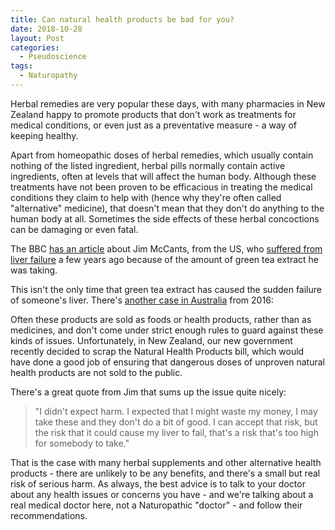 ```yaml
---
title: Can natural health products be bad for you?
date: 2018-10-28
layout: Post
categories:
  - Pseudoscience
tags:
  - Naturopathy
---
```


Herbal remedies are very popular these days, with many pharmacies in New Zealand happy to promote products that don't work as treatments for medical conditions, or even just as a preventative measure - a way of keeping healthy.

<!-- more -->

Apart from homeopathic doses of herbal remedies, which usually contain nothing of the listed ingredient, herbal pills normally contain active ingredients, often at levels that will affect the human body. Although these treatments have not been proven to be efficacious in treating the medical conditions they claim to help with (hence why they're often called "alternative" medicine), that doesn't mean that they don't do anything to the human body at all. Sometimes the side effects of these herbal concoctions can be damaging or even fatal.

The BBC [has an article](https://www.bbc.com/news/stories-45971416) about Jim McCants, from the US, who [suffered from liver failure](https://theness.com/neurologicablog/index.php/liver-failure-from-green-tea-extract/) a few years ago because of the amount of green tea extract he was taking.

This isn't the only time that green tea extract has caused the sudden failure of someone's liver. There's [another case in Australia](https://www.abc.net.au/news/2016-02-14/man-faced-death-after-taking-popular-weight-loss-product/7162378) from 2016:

Often these products are sold as foods or health products, rather than as medicines, and don't come under strict enough rules to guard against these kinds of issues. Unfortunately, in New Zealand, our new government recently decided to scrap the Natural Health Products bill, which would have done a good job of ensuring that dangerous doses of unproven natural health products are not sold to the public.

There's a great quote from Jim that sums up the issue quite nicely:

> "I didn't expect harm. I expected that I might waste my money, I may take these and they don't do a bit of good. I can accept that risk, but the risk that it could cause my liver to fail, that's a risk that's too high for somebody to take."

That is the case with many herbal supplements and other alternative health products - there are unlikely to be any benefits, and there's a small but real risk of serious harm. As always, the best advice is to talk to your doctor about any health issues or concerns you have - and we're talking about a real medical doctor here, not a Naturopathic "doctor" - and follow their recommendations.
